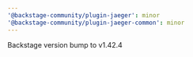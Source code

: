 ```yaml
---
'@backstage-community/plugin-jaeger': minor
'@backstage-community/plugin-jaeger-common': minor
---
```


Backstage version bump to v1.42.4

